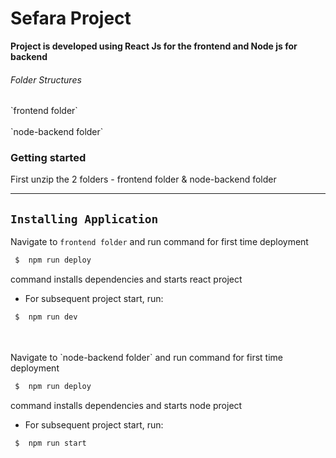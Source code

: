 # Sefara Project

<b>Project is developed using React Js for the frontend and Node js for backend</b>


<h6>Folder Structures</h6>
    `frontend folder` 
<br>
<br>
    `node-backend folder`


<h3>Getting started </h5>
<span>First unzip the 2 folders - frontend folder & node-backend folder</span>
 <hr>

## ```Installing Application```

Navigate to `frontend folder` and run command for first time deployment

```sh
 $  npm run deploy
```
command installs dependencies and starts react project

- For subsequent project start, run: 
```sh
 $  npm run dev
```

 
<br/>
<br/>
Navigate to `node-backend folder` and run command for first time deployment

```sh
 $  npm run deploy
```
command installs dependencies and starts node project

- For subsequent project start, run:
```sh
 $  npm run start
```






 


